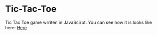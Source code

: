 # Tic-Tac-Toe

Tic Tac Toe game wrriten in JavaScirpt.
You can see how it is looks like here: 
<a href ='http://myfolio.pl/tictactoe.html' target = '_blank'>Here</a>
